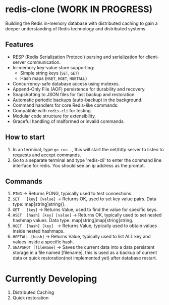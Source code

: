 # redis-clone (WORK IN PROGRESS)
Building the Redis in-memory database with distributed caching to gain a deeper understanding of Redis technology and distributed systems.

## Features

- RESP (Redis Serialization Protocol) parsing and serialization for client-server communication.
- In-memory key-value store supporting:
  - Simple string keys (`SET`, `GET`)
  - Hash maps (`HSET`, `HGET`, `HGETALL`)
- Concurrency-safe database access using mutexes.
- Append-Only File (AOF) persistence for durability and recovery.
- Snapshotting to JSON files for fast backup and restoration.
- Automatic periodic backups (auto-backup) in the background.
- Command handlers for core Redis-like commands.
- Compatible with `redis-cli` for testing.
- Modular code structure for extensibility.
- Graceful handling of malformed or invalid commands.

## How to start
1. In an terminal, type ```go run .```, this will start the net/http server to listen to requests and accept commands.
2. Go to a separate terminal and type 'redis-cli' to enter the command line interface for redis. You should see an ip address as the prompt.

## Commands
1. ```PING```                       -> Returns PONG, typically used to test connections.
2. ```SET   [key] [value]```        -> Returns OK, used to set key value pairs. Data type: map[string]string{}.
3. ```GET   [key]```                -> Returns Value, used to find the value for specific keys.
4. ```HSET  [hash] [key] [value]``` -> Returns OK, typically used to set nested hashmap values. Data type: map[string]map[string]string.
5. ```HGET  [hash] [key] ```        -> Returns Value, typically used to obtain values inside nested hashmaps.
6. ```HGETALL [hash]```             -> Returns Value, typically used to list ALL key and values inside a specific hash.
7. ```SNAPSHOT [fileName]```        -> Saves the current data into a data persistent storage in a file named [filename], this is used as a backup of current data or quick restoration(not implemented yet) after database restart.

# Currently Developing
1. Distributed Caching
2. Quick restoration

